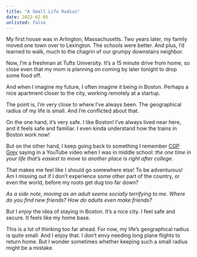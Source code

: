 ```yaml
---
title: "A Small Life Radius"
date: 2022-02-05
unlisted: false
---
```


My first house was in Arlington, Massachusetts. Two years later, my family moved one town over to Lexington. The schools were better. And plus, I’d learned to walk, much to the chagrin of our grumpy downstairs neighbor.

Now, I’m a freshman at Tufts University. It’s a 15 minute drive from home, so close even that my mom is planning on coming by later tonight to drop some food off.

And when I imagine my future, I often imagine it being in Boston. Perhaps a nice apartment closer to the city, working remotely at a startup.

The point is, I’m very close to where I’ve always been. The geographical radius of my life is small. And I’m conflicted about that.

On the one hand, it’s very safe. I like Boston! I’ve always lived near here, and it feels safe and familiar. I even kinda understand how the trains in Boston work now!

But on the other hand, I keep going back to something I remember [CGP Grey](https://www.youtube.com/cgpgrey) saying in a YouTube video when I was in middle school: _the one time in your life that’s easiest to move to another place is right after college_.

That makes me feel like I should go somewhere else! To be adventurous! Am I missing out if I don’t experience some other part of the country, or even the world, before my roots get dug too far down?

_As a side note, moving as an adult seems socially terrifying to me. Where do you find new friends? How do adults even make friends?_

But I _enjoy_ the idea of staying in Boston. It’s a nice city. I feel safe and secure. It feels like my home base.

This is a lot of thinking too far ahead. For now, my life’s geographical radius is quite small. And I enjoy that. I don’t envy needing long plane flights to return home. But I wonder sometimes whether keeping such a small radius might be a mistake.
